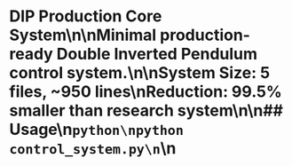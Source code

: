 # DIP Production Core System\n\nMinimal production-ready Double Inverted Pendulum control system.\n\n**System Size**: 5 files, ~950 lines\n**Reduction**: 99.5% smaller than research system\n\n## Usage\n```python\npython control_system.py\n```\n